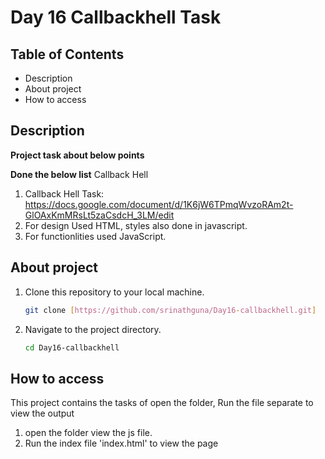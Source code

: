 # Day 16 Callbackhell Task

## Table of Contents
- Description
- About project
- How to access
## Description

**Project task about below points**

**Done the below list**
Callback Hell
1.  Callback Hell Task: https://docs.google.com/document/d/1K6jW6TPmqWvzoRAm2t-GlOAxKmMRsLt5zaCsdcH_3LM/edit
2. For design Used HTML, styles also done in javascript.
3. For functionlities used JavaScript.


## About project

1. Clone this repository to your local machine.
   ```bash
   git clone [https://github.com/srinathguna/Day16-callbackhell.git]
   ```

2. Navigate to the project directory.
   ```bash
   cd Day16-callbackhell
   ```

## How to access
This project contains the tasks of 
open the folder,
Run the file separate to view the output
1. open the folder view the js file.
2. Run the index file 'index.html' to view the page
